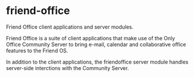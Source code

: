# friend-office
Friend Office client applications and server modules.

Friend Office is a suite of client applications that make use of the Only Office Community Server to bring e-mail, calendar and collaborative office features to the Friend OS.

In addition to the client applications, the friendoffice server module handles server-side interctions with the Community Server.
